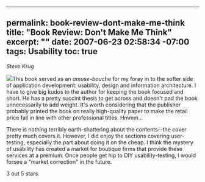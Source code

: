 ----- 
permalink: book-review-dont-make-me-think
title: "Book Review: Don't Make Me Think"
excerpt: ""
date: 2007-06-23 02:58:34 -07:00
tags: Usability
toc: true
-----
_Steve Krug_

<a href="http://www.amazon.com/Dont-Make-Me-Think-Usability/dp/0321344758%3FSubscriptionId%3D0PZ7TM66EXQCXFVTMTR2%26tag%3Dhttplivollmne-20%26linkCode%3Dxm2%26camp%3D2025%26creative%3D165953%26creativeASIN%3D0321344758">![](http://ecx.images-amazon.com/images/I/51W8l2Zy3WL._SL160_.jpg)</a>This book served as an _amuse-bouche_ for my foray in to the softer side of application development: usability, design and information architecture. I have to give big kudos to the author for keeping the book focused and short. He has a pretty succint thesis to get across and doesn't pad the book unnecessarily to add weight. It's worth considering that the publisher probably printed the book on really high-quality paper to make the retail price fall in line with other professional titles. Hmmm...

There is nothing terribly earth-shattering about the contents--the cover pretty much covers it. However, I did enjoy the sections covering user-testing, especially the part about doing it on the cheap. I think the mystery of usability has created a market for boutique firms that provide these services at a premium. Once people get hip to DIY usability-testing, I would forsee a "market correction" in the future.

3 out 5 stars.

